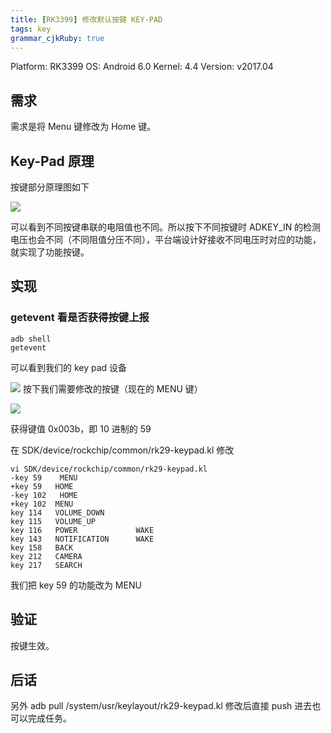 ```yaml
---
title: [RK3399] 修改默认按键 KEY-PAD
tags: key
grammar_cjkRuby: true
---
```

Platform: RK3399 
OS: Android 6.0 
Kernel: 4.4
Version: v2017.04


## 需求
需求是将 Menu 键修改为 Home 键。

## Key-Pad 原理
按键部分原理图如下

![](http://ww1.sinaimg.cn/large/ba061518gy1femdk1x3xoj20h00h6t9k.jpg)

可以看到不同按键串联的电阻值也不同。所以按下不同按键时 ADKEY_IN 的检测电压也会不同（不同阻值分压不同），平台端设计好接收不同电压时对应的功能，就实现了功能按键。


## 实现
### getevent 看是否获得按键上报
```
adb shell
getevent 
```
可以看到我们的 key pad 设备

![](http://ww1.sinaimg.cn/large/ba061518gy1femdsliah4j208001gglj.jpg)
按下我们需要修改的按键（现在的 MENU 键）

![](http://ww1.sinaimg.cn/large/ba061518gy1femgk316ecj209h01y0sk.jpg)

获得键值 0x003b，即 10 进制的 59

在 SDK/device/rockchip/common/rk29-keypad.kl 修改
```
vi SDK/device/rockchip/common/rk29-keypad.kl
-key 59    MENU
+key 59   HOME
-key 102   HOME
+key 102  MENU
key 114   VOLUME_DOWN
key 115   VOLUME_UP
key 116   POWER             WAKE
key 143   NOTIFICATION      WAKE
key 158   BACK
key 212   CAMERA
key 217   SEARCH
```

我们把 key 59 的功能改为 MENU

## 验证
按键生效。

## 后话
另外 adb pull /system/usr/keylayout/rk29-keypad.kl
修改后直接 push 进去也可以完成任务。